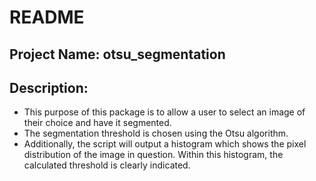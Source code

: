 # README

## Project Name: otsu_segmentation  

## Description:   
- This purpose of this package is to allow a user to select an image of their choice and have it segmented.  
- The segmentation threshold is chosen using the Otsu algorithm.  
- Additionally, the script will output a histogram which shows the pixel distribution of the image in question. Within this histogram, the calculated threshold is clearly indicated. 
